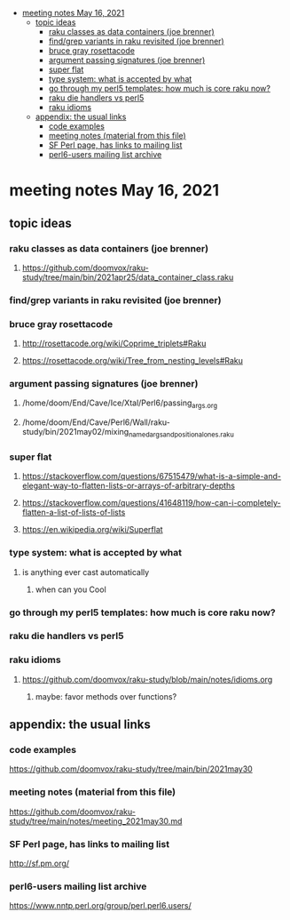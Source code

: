 - [meeting notes May 16, 2021](#org68a7e66)
  - [topic ideas](#org8e5dc4b)
    - [raku classes as data containers (joe brenner)](#orgb5b2eda)
    - [find/grep variants in raku revisited (joe brenner)](#org2915fab)
    - [bruce gray rosettacode](#org352951f)
    - [argument passing signatures (joe brenner)](#org59740dc)
    - [super flat](#org9885240)
    - [type system: what is accepted by what](#orge22f4f7)
    - [go through my perl5 templates: how much is core raku now?](#org7539641)
    - [raku die handlers vs perl5](#org9497deb)
    - [raku idioms](#orgdccd74d)
  - [appendix: the usual links](#org44e1a27)
    - [code examples](#orgda0167d)
    - [meeting notes (material from this file)](#orga4f95bb)
    - [SF Perl page, has links to mailing list](#org12f3112)
    - [perl6-users mailing list archive](#org0b16d93)


<a id="org68a7e66"></a>

# meeting notes May 16, 2021


<a id="org8e5dc4b"></a>

## topic ideas


<a id="orgb5b2eda"></a>

### raku classes as data containers (joe brenner)

1.  <https://github.com/doomvox/raku-study/tree/main/bin/2021apr25/data_container_class.raku>


<a id="org2915fab"></a>

### find/grep variants in raku revisited (joe brenner)


<a id="org352951f"></a>

### bruce gray rosettacode

1.  <http://rosettacode.org/wiki/Coprime_triplets#Raku>

2.  <https://rosettacode.org/wiki/Tree_from_nesting_levels#Raku>


<a id="org59740dc"></a>

### argument passing signatures (joe brenner)

1.  /home/doom/End/Cave/Ice/Xtal/Perl6/passing<sub>args.org</sub>

2.  /home/doom/End/Cave/Perl6/Wall/raku-study/bin/2021may02/mixing<sub>named</sub><sub>args</sub><sub>and</sub><sub>positional</sub><sub>ones.raku</sub>


<a id="org9885240"></a>

### super flat

1.  <https://stackoverflow.com/questions/67515479/what-is-a-simple-and-elegant-way-to-flatten-lists-or-arrays-of-arbitrary-depths>

2.  <https://stackoverflow.com/questions/41648119/how-can-i-completely-flatten-a-list-of-lists-of-lists>

3.  <https://en.wikipedia.org/wiki/Superflat>


<a id="orge22f4f7"></a>

### type system: what is accepted by what

1.  is anything ever cast automatically

    1.  when can you Cool


<a id="org7539641"></a>

### go through my perl5 templates: how much is core raku now?


<a id="org9497deb"></a>

### raku die handlers vs perl5


<a id="orgdccd74d"></a>

### raku idioms

1.  <https://github.com/doomvox/raku-study/blob/main/notes/idioms.org>

    1.  maybe: favor methods over functions?


<a id="org44e1a27"></a>

## appendix: the usual links


<a id="orgda0167d"></a>

### code examples

<https://github.com/doomvox/raku-study/tree/main/bin/2021may30>


<a id="orga4f95bb"></a>

### meeting notes (material from this file)

<https://github.com/doomvox/raku-study/tree/main/notes/meeting_2021may30.md>


<a id="org12f3112"></a>

### SF Perl page, has links to mailing list

<http://sf.pm.org/>


<a id="org0b16d93"></a>

### perl6-users mailing list archive

<https://www.nntp.perl.org/group/perl.perl6.users/>

